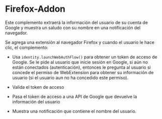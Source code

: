 # Firefox-Addon

Este complemento extraerá la información del usuario de su cuenta de Google y muestra un saludo con su nombre en una notificación del navegador.

Se agrega una extensión al navegador Firefox y cuando el usuario le hace clic, el complemento:

* Usa `identity.launchWebAuthFlow()` para obtener un token de acceso de Google. Se le pide al usuario que inicie sesión en Google, si aún no están conectados (autenticación), entonces le pregunta al usuario si concede el permiso de WebExtension para obtener su información de usuario (si el usuario aun no ha concedido este permiso).

* Valida el token de acceso

* Pasa el token de acceso a una API de Google que devuelve la información del usuario

* Muestra una notificación que contiene el nombre del usuario.
